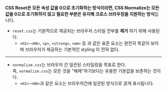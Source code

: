 **CSS Reset은 모든 속성 값을 0으로 초기화하는 방식이라면, CSS Normalize는 모든 값을 0으로 초기화하지 않고 필요한 부분은 유지해 크로스 브라우징을 지원하는 방식**입니다.

- `reset.css`는 기본적으로 제공되는 브라우저 스타일 전부를 **제거** 하기 위해 사용된다.
    - `<H1>~<H6>`, `<p>`, `<strong>`, `<em>` 등 과 같은 표준 요소는 완전히 똑같이 보이며 브라우저가 제공하는 기본적인 styling 이 전혀 없다.

---

- `normalize.css`는 브라우저 간 일관된 스타일링을 목표로 한다. 즉, `normalize.css`는 모든 것을 "해제"하기보다는 유용한 기본값을 보존하는 것이다.
    - `<H1>~<H6>`과 같은 요소는 브라우저간에 일관된 방식으로 굵게 표시됩니다.
